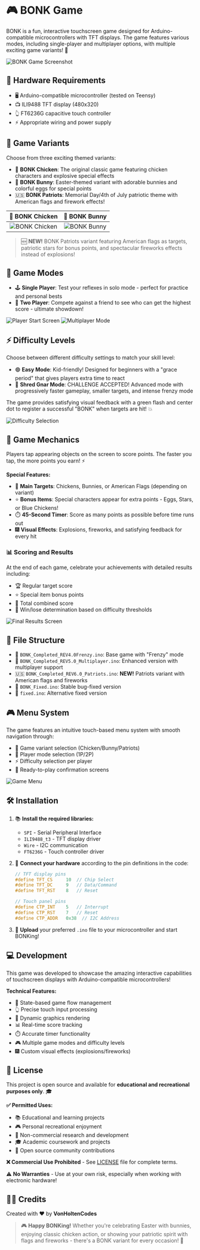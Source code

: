 # 🎮 BONK Game

BONK is a fun, interactive touchscreen game designed for Arduino-compatible microcontrollers with TFT displays. The game features various modes, including single-player and multiplayer options, with multiple exciting game variants! 🚀

![BONK Game Screenshot](screenshots/BONK_game.JPEG)

## 🔧 Hardware Requirements

- 🖥️ Arduino-compatible microcontroller (tested on Teensy)
- 📺 ILI9488 TFT display (480x320)
- 👆 FT6236G capacitive touch controller
- ⚡ Appropriate wiring and power supply

## 🎯 Game Variants

Choose from three exciting themed variants:

- 🐔 **BONK Chicken**: The original classic game featuring chicken characters and explosive special effects
- 🐰 **BONK Bunny**: Easter-themed variant with adorable bunnies and colorful eggs for special points
- 🇺🇸 **BONK Patriots**: Memorial Day/4th of July patriotic theme with American flags and firework effects!

| 🐔 BONK Chicken | 🐰 BONK Bunny |
|:----------------:|:--------------:|
| ![BONK Chicken](screenshots/BONK_chicken.JPEG) | ![BONK Bunny](screenshots/BONK_bunny.JPEG) |

> 🆕 **NEW!** BONK Patriots variant featuring American flags as targets, patriotic stars for bonus points, and spectacular fireworks effects instead of explosions!

## 👥 Game Modes

- 🕹️ **Single Player**: Test your reflexes in solo mode - perfect for practice and personal bests
- 🤝 **Two Player**: Compete against a friend to see who can get the highest score - ultimate showdown!

![Player Start Screen](screenshots/BONK_player-start.JPEG) ![Multiplayer Mode](screenshots/BONK_Multiplayer.JPEG)

## ⚡ Difficulty Levels

Choose between different difficulty settings to match your skill level:

- 🟢 **Easy Mode**: Kid-friendly! Designed for beginners with a "grace period" that gives players extra time to react
- 🔴 **Shred Gnar Mode**: CHALLENGE ACCEPTED! Advanced mode with progressively faster gameplay, smaller targets, and intense frenzy mode

The game provides satisfying visual feedback with a green flash and center dot to register a successful "BONK" when targets are hit! 💥

![Difficulty Selection](screenshots/BONK_Difficulty.JPEG)

## 🎯 Game Mechanics

Players tap appearing objects on the screen to score points. The faster you tap, the more points you earn! ⚡

**Special Features:**
- 🎯 **Main Targets**: Chickens, Bunnies, or American Flags (depending on variant)
- ⭐ **Bonus Items**: Special characters appear for extra points - Eggs, Stars, or Blue Chickens!
- ⏱️ **45-Second Timer**: Score as many points as possible before time runs out
- 🎆 **Visual Effects**: Explosions, fireworks, and satisfying feedback for every hit

### 📊 Scoring and Results

At the end of each game, celebrate your achievements with detailed results including:
- 🏆 Regular target score
- ⭐ Special item bonus points  
- 🎯 Total combined score
- 🏅 Win/lose determination based on difficulty thresholds

![Final Results Screen](screenshots/BONK_final-results.JPEG)

## 📁 File Structure

- 🚀 `BONK_Completed_REV4.0Frenzy.ino`: Base game with "Frenzy" mode
- 👥 `BONK_Completed_REV5.0_Multiplayer.ino`: Enhanced version with multiplayer support  
- 🇺🇸 `BONK_Completed_REV6.0_Patriots.ino`: **NEW!** Patriots variant with American flags and fireworks
- 🔧 `BONK_Fixed.ino`: Stable bug-fixed version
- 📱 `fixed.ino`: Alternative fixed version

## 🎮 Menu System

The game features an intuitive touch-based menu system with smooth navigation through:
- 🎯 Game variant selection (Chicken/Bunny/Patriots)
- 👥 Player mode selection (1P/2P)  
- ⚡ Difficulty selection per player
- 🚀 Ready-to-play confirmation screens

![Game Menu](screenshots/BONK_menu.JPEG)

## 🛠️ Installation

1. 📚 **Install the required libraries:**
   - `SPI` - Serial Peripheral Interface
   - `ILI9488_t3` - TFT display driver  
   - `Wire` - I2C communication
   - `FT6236G` - Touch controller driver

2. 🔌 **Connect your hardware** according to the pin definitions in the code:
   ```cpp
   // TFT display pins
   #define TFT_CS     10  // Chip Select
   #define TFT_DC     9   // Data/Command
   #define TFT_RST    8   // Reset

   // Touch panel pins
   #define CTP_INT    5   // Interrupt
   #define CTP_RST    7   // Reset  
   #define CTP_ADDR   0x38  // I2C Address
   ```

3. 🚀 **Upload** your preferred `.ino` file to your microcontroller and start BONKing!

## 💻 Development

This game was developed to showcase the amazing interactive capabilities of touchscreen displays with Arduino-compatible microcontrollers! 

**Technical Features:**
- 🎯 State-based game flow management
- 👆 Precise touch input processing  
- 🎨 Dynamic graphics rendering
- 📊 Real-time score tracking
- ⏱️ Accurate timer functionality
- 🎮 Multiple game modes and difficulty levels
- 🎆 Custom visual effects (explosions/fireworks)

## 📄 License

This project is open source and available for **educational and recreational purposes only**. 🎓

**✅ Permitted Uses:**
- 📚 Educational and learning projects
- 🎮 Personal recreational enjoyment  
- 🔬 Non-commercial research and development
- 🎓 Academic coursework and projects
- 🤝 Open source community contributions

**❌ Commercial Use Prohibited** - See [LICENSE](LICENSE) file for complete terms.

⚠️ **No Warranties** - Use at your own risk, especially when working with electronic hardware!

## 👨‍💻 Credits

Created with ❤️ by **VonHoltenCodes**

> 🎮 **Happy BONKing!** Whether you're celebrating Easter with bunnies, enjoying classic chicken action, or showing your patriotic spirit with flags and fireworks - there's a BONK variant for every occasion! 🎉